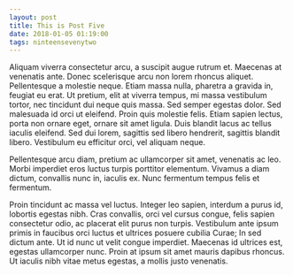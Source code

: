 ```yaml
---
layout: post
title: This is Post Five
date: 2018-01-05 01:19:00
tags: ninteensevenytwo
---
```


Aliquam viverra consectetur arcu, a suscipit augue rutrum et. Maecenas at venenatis ante. Donec scelerisque arcu non lorem rhoncus aliquet. Pellentesque a molestie neque. Etiam massa nulla, pharetra a gravida in, feugiat eu erat. Ut pretium, elit at viverra tempus, mi massa vestibulum tortor, nec tincidunt dui neque quis massa. Sed semper egestas dolor. Sed malesuada id orci ut eleifend. Proin quis molestie felis. Etiam sapien lectus, porta non ornare eget, ornare sit amet ligula. Duis blandit lacus ac tellus iaculis eleifend. Sed dui lorem, sagittis sed libero hendrerit, sagittis blandit libero. Vestibulum eu efficitur orci, vel aliquam neque.

Pellentesque arcu diam, pretium ac ullamcorper sit amet, venenatis ac leo. Morbi imperdiet eros luctus turpis porttitor elementum. Vivamus a diam dictum, convallis nunc in, iaculis ex. Nunc fermentum tempus felis et fermentum.

Proin tincidunt ac massa vel luctus. Integer leo sapien, interdum a purus id, lobortis egestas nibh. Cras convallis, orci vel cursus congue, felis sapien consectetur odio, ac placerat elit purus non turpis. Vestibulum ante ipsum primis in faucibus orci luctus et ultrices posuere cubilia Curae; In sed dictum ante. Ut id nunc ut velit congue imperdiet. Maecenas id ultrices est, egestas ullamcorper nunc. Proin at ipsum sit amet mauris dapibus rhoncus. Ut iaculis nibh vitae metus egestas, a mollis justo venenatis.
